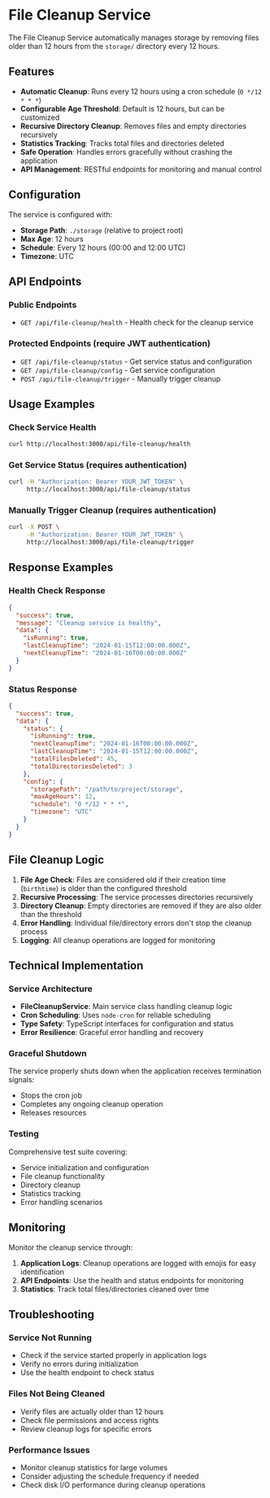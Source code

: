 # File Cleanup Service

The File Cleanup Service automatically manages storage by removing files older than 12 hours from the `storage/` directory every 12 hours.

## Features

- **Automatic Cleanup**: Runs every 12 hours using a cron schedule (`0 */12 * * *`)
- **Configurable Age Threshold**: Default is 12 hours, but can be customized
- **Recursive Directory Cleanup**: Removes files and empty directories recursively
- **Statistics Tracking**: Tracks total files and directories deleted
- **Safe Operation**: Handles errors gracefully without crashing the application
- **API Management**: RESTful endpoints for monitoring and manual control

## Configuration

The service is configured with:

- **Storage Path**: `./storage` (relative to project root)
- **Max Age**: 12 hours
- **Schedule**: Every 12 hours (00:00 and 12:00 UTC)
- **Timezone**: UTC

## API Endpoints

### Public Endpoints

- `GET /api/file-cleanup/health` - Health check for the cleanup service

### Protected Endpoints (require JWT authentication)

- `GET /api/file-cleanup/status` - Get service status and configuration
- `GET /api/file-cleanup/config` - Get service configuration
- `POST /api/file-cleanup/trigger` - Manually trigger cleanup

## Usage Examples

### Check Service Health

```bash
curl http://localhost:3000/api/file-cleanup/health
```

### Get Service Status (requires authentication)

```bash
curl -H "Authorization: Bearer YOUR_JWT_TOKEN" \
     http://localhost:3000/api/file-cleanup/status
```

### Manually Trigger Cleanup (requires authentication)

```bash
curl -X POST \
     -H "Authorization: Bearer YOUR_JWT_TOKEN" \
     http://localhost:3000/api/file-cleanup/trigger
```

## Response Examples

### Health Check Response

```json
{
  "success": true,
  "message": "Cleanup service is healthy",
  "data": {
    "isRunning": true,
    "lastCleanupTime": "2024-01-15T12:00:00.000Z",
    "nextCleanupTime": "2024-01-16T00:00:00.000Z"
  }
}
```

### Status Response

```json
{
  "success": true,
  "data": {
    "status": {
      "isRunning": true,
      "nextCleanupTime": "2024-01-16T00:00:00.000Z",
      "lastCleanupTime": "2024-01-15T12:00:00.000Z",
      "totalFilesDeleted": 45,
      "totalDirectoriesDeleted": 3
    },
    "config": {
      "storagePath": "/path/to/project/storage",
      "maxAgeHours": 12,
      "schedule": "0 */12 * * *",
      "timezone": "UTC"
    }
  }
}
```

## File Cleanup Logic

1. **File Age Check**: Files are considered old if their creation time (`birthtime`) is older than the configured threshold
2. **Recursive Processing**: The service processes directories recursively
3. **Directory Cleanup**: Empty directories are removed if they are also older than the threshold
4. **Error Handling**: Individual file/directory errors don't stop the cleanup process
5. **Logging**: All cleanup operations are logged for monitoring

## Technical Implementation

### Service Architecture

- **FileCleanupService**: Main service class handling cleanup logic
- **Cron Scheduling**: Uses `node-cron` for reliable scheduling
- **Type Safety**: TypeScript interfaces for configuration and status
- **Error Resilience**: Graceful error handling and recovery

### Graceful Shutdown

The service properly shuts down when the application receives termination signals:

- Stops the cron job
- Completes any ongoing cleanup operation
- Releases resources

### Testing

Comprehensive test suite covering:

- Service initialization and configuration
- File cleanup functionality
- Directory cleanup
- Statistics tracking
- Error handling scenarios

## Monitoring

Monitor the cleanup service through:

1. **Application Logs**: Cleanup operations are logged with emojis for easy identification
2. **API Endpoints**: Use the health and status endpoints for monitoring
3. **Statistics**: Track total files/directories cleaned over time

## Troubleshooting

### Service Not Running

- Check if the service started properly in application logs
- Verify no errors during initialization
- Use the health endpoint to check status

### Files Not Being Cleaned

- Verify files are actually older than 12 hours
- Check file permissions and access rights
- Review cleanup logs for specific errors

### Performance Issues

- Monitor cleanup statistics for large volumes
- Consider adjusting the schedule frequency if needed
- Check disk I/O performance during cleanup operations
